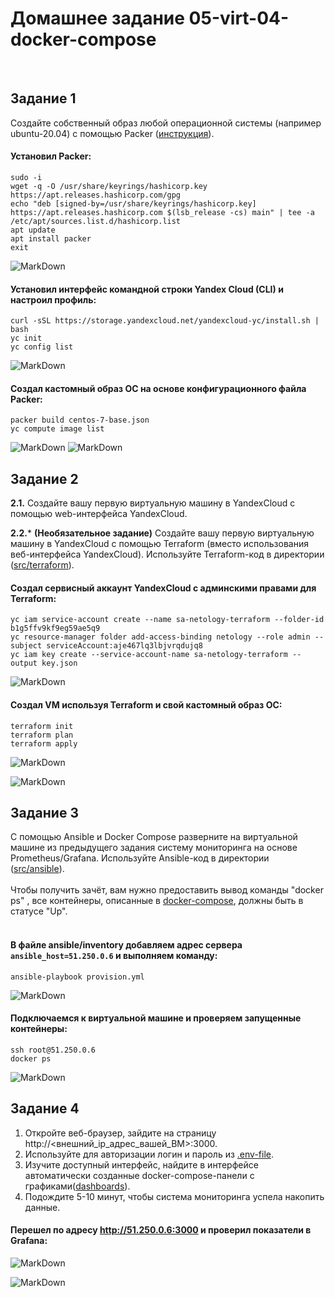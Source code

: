 # Домашнее задание 05-virt-04-docker-compose

<br>

## Задание 1
Создайте собственный образ любой операционной системы (например ubuntu-20.04) с помощью Packer ([инструкция](https://cloud.yandex.ru/docs/tutorials/infrastructure-management/packer-quickstart)).<br>

#### Установил Packer:
```
sudo -i
wget -q -O /usr/share/keyrings/hashicorp.key https://apt.releases.hashicorp.com/gpg
echo "deb [signed-by=/usr/share/keyrings/hashicorp.key] https://apt.releases.hashicorp.com $(lsb_release -cs) main" | tee -a /etc/apt/sources.list.d/hashicorp.list
apt update
apt install packer
exit
```
![MarkDown](img/1.png)

#### Установил интерфейс командной строки Yandex Cloud (CLI) и настроил профиль:
```
curl -sSL https://storage.yandexcloud.net/yandexcloud-yc/install.sh | bash
yc init
yc config list
```
![MarkDown](img/2.png)

#### Cоздал кастомный образ ОС на основе конфигурационного файла Packer:
```
packer build centos-7-base.json
yc compute image list
```
![MarkDown](img/3.png)
![MarkDown](img/4.png)

## Задание 2
**2.1.** Создайте вашу первую виртуальную машину в YandexCloud с помощью web-интерфейса YandexCloud.        

**2.2.*** **(Необязательное задание)**
Создайте вашу первую виртуальную машину в YandexCloud с помощью Terraform (вместо использования веб-интерфейса YandexCloud).
Используйте Terraform-код в директории ([src/terraform](https://github.com/netology-group/virt-homeworks/tree/virt-11/05-virt-04-docker-compose/src/terraform)).<br>

#### Создал сервисный аккаунт YandexCloud с админскими правами для Terraform:
```
yc iam service-account create --name sa-netology-terraform --folder-id b1g5ffv9kf9eg59ae5q9
yc resource-manager folder add-access-binding netology --role admin --subject serviceAccount:aje467lq3lbjvrqdujq8
yc iam key create --service-account-name sa-netology-terraform --output key.json
```
![MarkDown](img/5.png)

#### Создал VM используя Terraform и свой кастомный образ ОС:
```
terraform init
terraform plan
terraform apply
```
![MarkDown](img/6.png)

![MarkDown](img/7.png)

## Задание 3
С помощью Ansible и Docker Compose разверните на виртуальной машине из предыдущего задания систему мониторинга на основе Prometheus/Grafana.
Используйте Ansible-код в директории ([src/ansible](https://github.com/netology-group/virt-homeworks/tree/virt-11/05-virt-04-docker-compose/src/ansible)).<br><br>
Чтобы получить зачёт, вам нужно предоставить вывод команды "docker ps" , все контейнеры, описанные в [docker-compose](https://github.com/netology-group/virt-homeworks/blob/virt-11/05-virt-04-docker-compose/src/ansible/stack/docker-compose.yaml),  должны быть в статусе "Up".<br><br>

#### В файле **ansible/inventory** добавляем адрес сервера `ansible_host=51.250.0.6` и выполняем команду:
```
ansible-playbook provision.yml
```
![MarkDown](img/8.png)

#### Подключаемся к виртуальной машине и проверяем запущенные контейнеры:
```
ssh root@51.250.0.6
docker ps
```
![MarkDown](img/9.png)


## Задание 4
1. Откройте веб-браузер, зайдите на страницу http://<внешний_ip_адрес_вашей_ВМ>:3000.
2. Используйте для авторизации логин и пароль из [.env-file](https://github.com/netology-group/virt-homeworks/blob/virt-11/05-virt-04-docker-compose/src/ansible/stack/.env).
3. Изучите доступный интерфейс, найдите в интерфейсе автоматически созданные docker-compose-панели с графиками([dashboards](https://grafana.com/docs/grafana/latest/dashboards/use-dashboards/)).
4. Подождите 5-10 минут, чтобы система мониторинга успела накопить данные.

#### Перешел по адресу http://51.250.0.6:3000 и проверил показатели в Grafana:
![MarkDown](img/10.png)

![MarkDown](img/11.png)
<br>

